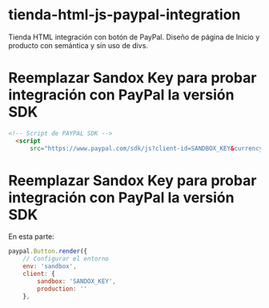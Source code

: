 # tienda-html-js-paypal-integration
Tienda HTML integración con botón de PayPal. Diseño de página de Inicio y producto con semántica y sin uso de divs.

# Reemplazar Sandox Key para probar integración con PayPal la versión SDK

  ```HTML
  <!-- Script de PAYPAL SDK -->
    <script
        src="https://www.paypal.com/sdk/js?client-id=SANDBOX_KEY&currency=EUR&disable-funding=sofort"></script>

```

# Reemplazar Sandox Key para probar integración con PayPal la versión SDK
En esta parte:



```JavaScript
paypal.Button.render({
    // Configurar el entorno
    env: 'sandbox',
    client: {
        sandbox: 'SANDOX_KEY',
        production: ''
    },

```

